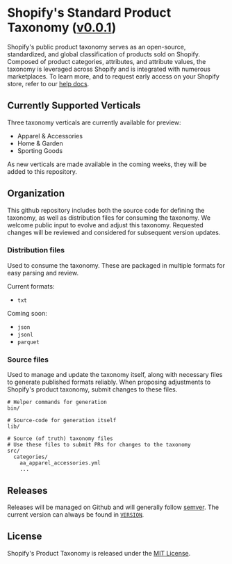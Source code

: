 # Shopify's Standard Product Taxonomy ([v0.0.1](./VERSION))

Shopify's public product taxonomy serves as an open-source, standardized, and global classification of products sold on Shopify. Composed of product categories, attributes, and attribute values, the taxonomy is leveraged across Shopify and is integrated with numerous marketplaces. To learn more, and to request early access on your Shopify store, refer to our [help docs](https://help.shopify.com/manual/products/details/product-category).

## Currently Supported Verticals

Three taxonomy verticals are currently available for preview:
* Apparel & Accessories
* Home & Garden
* Sporting Goods

As new verticals are made available in the coming weeks, they will be added to this repository.

## Organization

This github repository includes both the source code for defining the taxonomy, as well as distribution files for consuming the taxonomy. We welcome public input to evolve and adjust this taxonomy. Requested changes will be reviewed and considered for subsequent version updates.

### Distribution files

Used to consume the taxonomy. These are packaged in multiple formats for easy parsing and review.

Current formats:
- `txt`

Coming soon:
- `json`
- `jsonl`
- `parquet`

### Source files

Used to manage and update the taxonomy itself, along with necessary files to generate published formats reliably. When proposing adjustments to Shopify's product taxonomy, submit changes to these files.


```
# Helper commands for generation
bin/

# Source-code for generation itself
lib/

# Source (of truth) taxonomy files
# Use these files to submit PRs for changes to the taxonomy
src/
  categories/
    aa_apparel_accessories.yml
    ...
```

## Releases

Releases will be managed on Github and will generally follow [semver](https://semver.org/). The current version can always be found in [`VERSION`](./VERSION).

## License

Shopify's Product Taxonomy is released under the [MIT License](./LICENSE).
